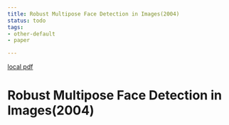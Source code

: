 ```yaml
---
title: Robust Multipose Face Detection in Images(2004)
status: todo
tags:
- other-default
- paper

---
```


[local pdf](../../../pdfs/2004-Robust%20Multipose%20Face%20Detection%20in%20Images.pdf)

# Robust Multipose Face Detection in Images(2004)
